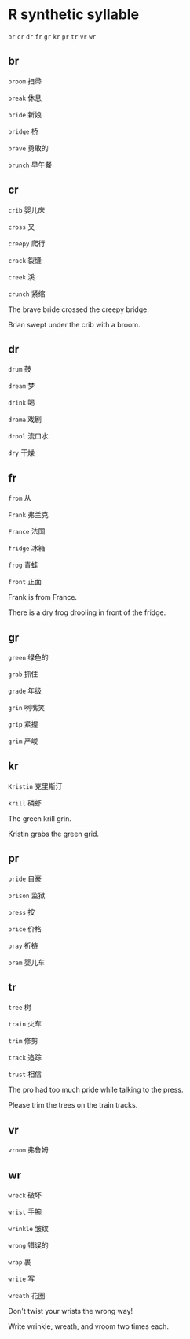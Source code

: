 # R synthetic syllable
`br` `cr` `dr` `fr` `gr` `kr` `pr` `tr` `vr` `wr`

## br
`broom` 扫帚

`break` 休息

`bride` 新娘

`bridge` 桥

`brave` 勇敢的

`brunch` 早午餐

## cr
`crib` 婴儿床

`cross` 叉

`creepy` 爬行

`crack` 裂缝

`creek` 溪

`crunch` 紧缩

The brave bride crossed the creepy bridge.

Brian swept under the crib with a broom.

## dr
`drum` 鼓

`dream` 梦

`drink` 喝

`drama` 戏剧

`drool` 流口水

`dry` 干燥

## fr
`from` 从

`Frank` 弗兰克

`France` 法国

`fridge` 冰箱

`frog` 青蛙

`front` 正面

Frank is from France.

There is a dry frog drooling in front of the fridge.

## gr
`green` 绿色的

`grab` 抓住

`grade` 年级

`grin` 咧嘴笑

`grip` 紧握

`grim` 严峻

## kr
`Kristin` 克里斯汀

`krill` 磷虾

The green krill grin.

Kristin grabs the green grid.

## pr
`pride` 自豪

`prison` 监狱

`press` 按

`price` 价格

`pray` 祈祷

`pram` 婴儿车

## tr
`tree` 树

`train` 火车

`trim` 修剪

`track` 追踪

`trust` 相信

The pro had too much pride while talking to the press.

Please trim the trees on the train tracks.

## vr
`vroom` 弗鲁姆

## wr
`wreck` 破坏

`wrist` 手腕

`wrinkle` 皱纹

`wrong` 错误的

`wrap` 裹

`write` 写

`wreath` 花圈

Don't twist your wrists the wrong way!

Write wrinkle, wreath, and vroom two times each.
